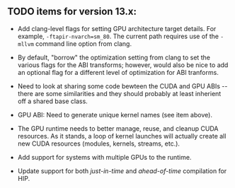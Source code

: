 
## TODO items for version 13.x:

* Add clang-level flags for setting GPU architecture target details.  For example, ``-ftapir-nvarch=sm_80``.  The current path requires use of the ``-mllvm`` command line option from clang. 

* By default, "borrow" the optimization setting from clang to set the various flags for the ABI transforms; however, would also be nice to add an optional flag for a different level of optimization for ABI tranforms. 

* Need to look at sharing some code bewteen the CUDA and GPU ABIs -- there are some similarities and they should probably at least inherient off a shared base class.

* GPU ABI: Need to generate unique kernel names (see item above).

* The GPU runtime needs to better manage, reuse, and cleanup CUDA resources.  As it stands, a loop of kernel launches will actually create all new CUDA resources (modules, kernels, streams, etc.).

* Add support for systems with multiple GPUs to the runtime.

* Update support for both *just-in-time* and *ahead-of-time* compilation for HIP.


